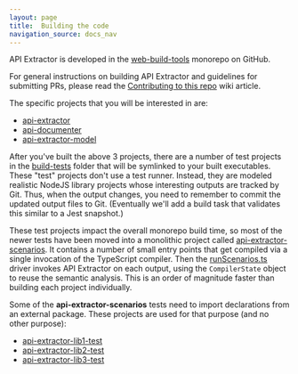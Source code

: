 ```yaml
---
layout: page
title:  Building the code
navigation_source: docs_nav
---
```


API Extractor is developed in the [web-build-tools](https://github.com/microsoft/rushstack/)
monorepo on GitHub.

For general instructions on building API Extractor and guidelines for submitting PRs, please read the
[Contributing to this repo](https://github.com/microsoft/rushstack/wiki/Contributing-to-this-repo)
wiki article.

The specific projects that you will be interested in are:

- [api-extractor](https://github.com/microsoft/rushstack/tree/master/apps/api-extractor)
- [api-documenter](https://github.com/microsoft/rushstack/tree/master/apps/api-documenter)
- [api-extractor-model](https://github.com/microsoft/rushstack/tree/master/apps/api-extractor-model)

After you've built the above 3 projects, there are a number of test projects in the [build-tests](
https://github.com/microsoft/rushstack/tree/master/build-tests) folder that will be symlinked to
your built executables.  These "test" projects don't use a test runner.  Instead, they are modeled realistic
NodeJS library projects whose interesting outputs are tracked by Git.  Thus, when the output changes, you need
to remember to commit the updated output files to Git.  (Eventually we'll add a build task that validates this
similar to a Jest snapshot.)

These test projects impact the overall monorepo build time, so most of the newer tests have been moved into
a monolithic project called [api-extractor-scenarios](
https://github.com/microsoft/rushstack/tree/master/build-tests/api-extractor-scenarios).
It contains a number of small entry points that get compiled via a single invocation of the TypeScript compiler.
Then the [runScenarios.ts](
https://github.com/microsoft/rushstack/blob/master/build-tests/api-extractor-scenarios/src/runScenarios.ts)
driver invokes API Extractor on each output, using the `CompilerState` object to reuse the semantic analysis.
This is an order of magnitude faster than building each project individually.

Some of the **api-extractor-scenarios** tests need to import declarations from an external package.
These projects are used for that purpose (and no other purpose):

- [api-extractor-lib1-test](
https://github.com/microsoft/rushstack/tree/master/build-tests/api-extractor-lib1-test)
- [api-extractor-lib2-test](
https://github.com/microsoft/rushstack/tree/master/build-tests/api-extractor-lib2-test)
- [api-extractor-lib3-test](
https://github.com/microsoft/rushstack/tree/master/build-tests/api-extractor-lib3-test)
